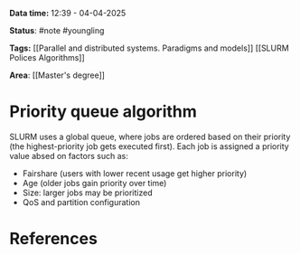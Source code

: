**Data time:** 12:39 - 04-04-2025

**Status**: #note #youngling 

**Tags:** [[Parallel and distributed systems. Paradigms and models]] [[SLURM Polices Algorithms]]

**Area**: [[Master's degree]]
# Priority queue algorithm

SLURM uses a global queue, where jobs are ordered based on their priority (the highest-priority job gets executed first). Each job is assigned a priority value absed on factors such as:
- Fairshare (users with lower recent usage get higher priority)
- Age (older jobs gain priority over time)
- Size: larger jobs may be prioritized
- QoS and partition configuration


# References